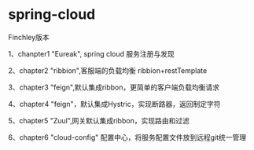 # spring-cloud
Finchley版本

1、chanpter1  "Eureak", spring cloud 服务注册与发现

2、chapter2   "ribbion",客服端的负载均衡 ribbion+restTemplate

3、chapter3   "feign",默认集成ribbon，更简单的客户端负载均衡请求

4、chapter4   "feign"，默认集成Hystric，实现断路器，返回制定字符

5、chapter5   "Zuul",网关默认集成ribbon，实现路由和过滤

6、chapter6   "cloud-config"  配置中心，将服务配置文件放到远程git统一管理
